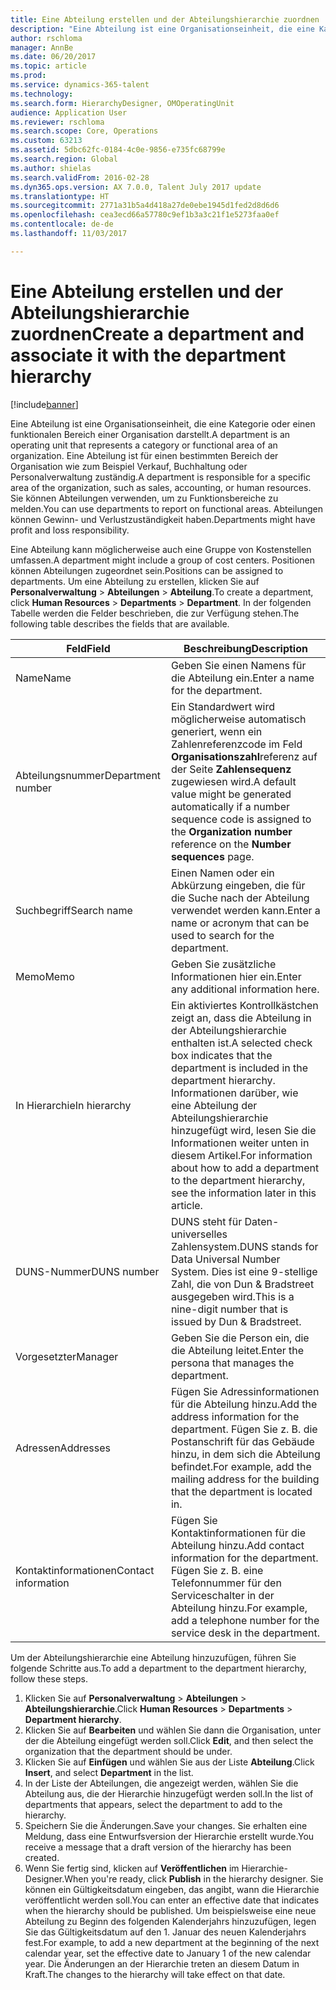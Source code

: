 ```yaml
---
title: Eine Abteilung erstellen und der Abteilungshierarchie zuordnen
description: "Eine Abteilung ist eine Organisationseinheit, die eine Kategorie oder einen funktionalen Bereich einer Organisation darstellt. Eine Abteilung ist für einen bestimmten Bereich der Organisation wie zum Beispiel Verkauf, Buchhaltung oder Personalverwaltung zuständig. Sie können Abteilungen verwenden, um zu Funktionsbereiche zu melden. Abteilungen können Gewinn- und Verlustzuständigkeit haben."
author: rschloma
manager: AnnBe
ms.date: 06/20/2017
ms.topic: article
ms.prod: 
ms.service: dynamics-365-talent
ms.technology: 
ms.search.form: HierarchyDesigner, OMOperatingUnit
audience: Application User
ms.reviewer: rschloma
ms.search.scope: Core, Operations
ms.custom: 63213
ms.assetid: 5dbc62fc-0184-4c0e-9856-e735fc68799e
ms.search.region: Global
ms.author: shielas
ms.search.validFrom: 2016-02-28
ms.dyn365.ops.version: AX 7.0.0, Talent July 2017 update
ms.translationtype: HT
ms.sourcegitcommit: 2771a31b5a4d418a27de0ebe1945d1fed2d8d6d6
ms.openlocfilehash: cea3ecd66a57780c9ef1b3a3c21f1e5273faa0ef
ms.contentlocale: de-de
ms.lasthandoff: 11/03/2017

---
```


# <a name="create-a-department-and-associate-it-with-the-department-hierarchy"></a><span data-ttu-id="3e1ce-106">Eine Abteilung erstellen und der Abteilungshierarchie zuordnen</span><span class="sxs-lookup"><span data-stu-id="3e1ce-106">Create a department and associate it with the department hierarchy</span></span>

[!include[banner](includes/banner.md)]


<span data-ttu-id="3e1ce-107">Eine Abteilung ist eine Organisationseinheit, die eine Kategorie oder einen funktionalen Bereich einer Organisation darstellt.</span><span class="sxs-lookup"><span data-stu-id="3e1ce-107">A department is an operating unit that represents a category or functional area of an organization.</span></span> <span data-ttu-id="3e1ce-108">Eine Abteilung ist für einen bestimmten Bereich der Organisation wie zum Beispiel Verkauf, Buchhaltung oder Personalverwaltung zuständig.</span><span class="sxs-lookup"><span data-stu-id="3e1ce-108">A department is responsible for a specific area of the organization, such as sales, accounting, or human resources.</span></span> <span data-ttu-id="3e1ce-109">Sie können Abteilungen verwenden, um zu Funktionsbereiche zu melden.</span><span class="sxs-lookup"><span data-stu-id="3e1ce-109">You can use departments to report on functional areas.</span></span> <span data-ttu-id="3e1ce-110">Abteilungen können Gewinn- und Verlustzuständigkeit haben.</span><span class="sxs-lookup"><span data-stu-id="3e1ce-110">Departments might have profit and loss responsibility.</span></span>

<span data-ttu-id="3e1ce-111">Eine Abteilung kann möglicherweise auch eine Gruppe von Kostenstellen umfassen.</span><span class="sxs-lookup"><span data-stu-id="3e1ce-111">A department might include a group of cost centers.</span></span> <span data-ttu-id="3e1ce-112">Positionen können Abteilungen zugeordnet sein.</span><span class="sxs-lookup"><span data-stu-id="3e1ce-112">Positions can be assigned to departments.</span></span> <span data-ttu-id="3e1ce-113">Um eine Abteilung zu erstellen, klicken Sie auf **Personalverwaltung** &gt; **Abteilungen** &gt; **Abteilung**.</span><span class="sxs-lookup"><span data-stu-id="3e1ce-113">To create a department, click **Human Resources** &gt; **Departments** &gt; **Department**.</span></span> <span data-ttu-id="3e1ce-114">In der folgenden Tabelle werden die Felder beschrieben, die zur Verfügung stehen.</span><span class="sxs-lookup"><span data-stu-id="3e1ce-114">The following table describes the fields that are available.</span></span>

| <span data-ttu-id="3e1ce-115">Feld</span><span class="sxs-lookup"><span data-stu-id="3e1ce-115">Field</span></span>               | <span data-ttu-id="3e1ce-116">Beschreibung</span><span class="sxs-lookup"><span data-stu-id="3e1ce-116">Description</span></span>                                                                                                                                                                                                       |
|---------------------|-------------------------------------------------------------------------------------------------------------------------------------------------------------------------------------------------------------------|
| <span data-ttu-id="3e1ce-117">Name</span><span class="sxs-lookup"><span data-stu-id="3e1ce-117">Name</span></span>                | <span data-ttu-id="3e1ce-118">Geben Sie einen Namens für die Abteilung ein.</span><span class="sxs-lookup"><span data-stu-id="3e1ce-118">Enter a name for the department.</span></span>                                                                                                                                                                                  |
| <span data-ttu-id="3e1ce-119">Abteilungsnummer</span><span class="sxs-lookup"><span data-stu-id="3e1ce-119">Department number</span></span>   | <span data-ttu-id="3e1ce-120">Ein Standardwert wird möglicherweise automatisch generiert, wenn ein Zahlenreferenzcode im Feld **Organisationszahl**referenz auf der Seite **Zahlensequenz** zugewiesen wird.</span><span class="sxs-lookup"><span data-stu-id="3e1ce-120">A default value might be generated automatically if a number sequence code is assigned to the **Organization number** reference on the **Number sequences** page.</span></span>                                                 |
| <span data-ttu-id="3e1ce-121">Suchbegriff</span><span class="sxs-lookup"><span data-stu-id="3e1ce-121">Search name</span></span>         | <span data-ttu-id="3e1ce-122">Einen Namen oder ein Abkürzung eingeben, die für die Suche nach der Abteilung verwendet werden kann.</span><span class="sxs-lookup"><span data-stu-id="3e1ce-122">Enter a name or acronym that can be used to search for the department.</span></span>                                                                                                                                            |
| <span data-ttu-id="3e1ce-123">Memo</span><span class="sxs-lookup"><span data-stu-id="3e1ce-123">Memo</span></span>                | <span data-ttu-id="3e1ce-124">Geben Sie zusätzliche Informationen hier ein.</span><span class="sxs-lookup"><span data-stu-id="3e1ce-124">Enter any additional information here.</span></span>                                                                                                                                                                            |
| <span data-ttu-id="3e1ce-125">In Hierarchie</span><span class="sxs-lookup"><span data-stu-id="3e1ce-125">In hierarchy</span></span>        | <span data-ttu-id="3e1ce-126">Ein aktiviertes Kontrollkästchen zeigt an, dass die Abteilung in der Abteilungshierarchie enthalten ist.</span><span class="sxs-lookup"><span data-stu-id="3e1ce-126">A selected check box indicates that the department is included in the department hierarchy.</span></span> <span data-ttu-id="3e1ce-127">Informationen darüber, wie eine Abteilung der Abteilungshierarchie hinzugefügt wird, lesen Sie die Informationen weiter unten in diesem Artikel.</span><span class="sxs-lookup"><span data-stu-id="3e1ce-127">For information about how to add a department to the department hierarchy, see the information later in this article.</span></span> |
| <span data-ttu-id="3e1ce-128">DUNS-Nummer</span><span class="sxs-lookup"><span data-stu-id="3e1ce-128">DUNS number</span></span>         | <span data-ttu-id="3e1ce-129">DUNS steht für Daten-universelles Zahlensystem.</span><span class="sxs-lookup"><span data-stu-id="3e1ce-129">DUNS stands for Data Universal Number System.</span></span> <span data-ttu-id="3e1ce-130">Dies ist eine 9-stellige Zahl, die von Dun & Bradstreet ausgegeben wird.</span><span class="sxs-lookup"><span data-stu-id="3e1ce-130">This is a nine-digit number that is issued by Dun & Bradstreet.</span></span>                                                                                                     |
| <span data-ttu-id="3e1ce-131">Vorgesetzter</span><span class="sxs-lookup"><span data-stu-id="3e1ce-131">Manager</span></span>             | <span data-ttu-id="3e1ce-132">Geben Sie die Person ein, die die Abteilung leitet.</span><span class="sxs-lookup"><span data-stu-id="3e1ce-132">Enter the persona that manages the department.</span></span>                                                                                                                                                                    |
| <span data-ttu-id="3e1ce-133">Adressen</span><span class="sxs-lookup"><span data-stu-id="3e1ce-133">Addresses</span></span>           | <span data-ttu-id="3e1ce-134">Fügen Sie Adressinformationen für die Abteilung hinzu.</span><span class="sxs-lookup"><span data-stu-id="3e1ce-134">Add the address information for the department.</span></span> <span data-ttu-id="3e1ce-135">Fügen Sie z. B. die Postanschrift für das Gebäude hinzu, in dem sich die Abteilung befindet.</span><span class="sxs-lookup"><span data-stu-id="3e1ce-135">For example, add the mailing address for the building that the department is located in.</span></span>                                                                          |
| <span data-ttu-id="3e1ce-136">Kontaktinformationen</span><span class="sxs-lookup"><span data-stu-id="3e1ce-136">Contact information</span></span> | <span data-ttu-id="3e1ce-137">Fügen Sie Kontaktinformationen für die Abteilung hinzu.</span><span class="sxs-lookup"><span data-stu-id="3e1ce-137">Add contact information for the department.</span></span> <span data-ttu-id="3e1ce-138">Fügen Sie z. B. eine Telefonnummer für den Serviceschalter in der Abteilung hinzu.</span><span class="sxs-lookup"><span data-stu-id="3e1ce-138">For example, add a telephone number for the service desk in the department.</span></span>                                                                                           |

<span data-ttu-id="3e1ce-139">Um der Abteilungshierarchie eine Abteilung hinzuzufügen, führen Sie folgende Schritte aus.</span><span class="sxs-lookup"><span data-stu-id="3e1ce-139">To add a department to the department hierarchy, follow these steps.</span></span>

1.  <span data-ttu-id="3e1ce-140">Klicken Sie auf **Personalverwaltung** &gt; **Abteilungen** &gt; **Abteilungshierarchie**.</span><span class="sxs-lookup"><span data-stu-id="3e1ce-140">Click **Human Resources** &gt; **Departments** &gt; **Department hierarchy**.</span></span>
2.  <span data-ttu-id="3e1ce-141">Klicken Sie auf **Bearbeiten** und wählen Sie dann die Organisation, unter der die Abteilung eingefügt werden soll.</span><span class="sxs-lookup"><span data-stu-id="3e1ce-141">Click **Edit**, and then select the organization that the department should be under.</span></span>
3.  <span data-ttu-id="3e1ce-142">Klicken Sie auf **Einfügen** und wählen Sie aus der Liste **Abteilung**.</span><span class="sxs-lookup"><span data-stu-id="3e1ce-142">Click **Insert**, and select **Department** in the list.</span></span>
4.  <span data-ttu-id="3e1ce-143">In der Liste der Abteilungen, die angezeigt werden, wählen Sie die Abteilung aus, die der Hierarchie hinzugefügt werden soll.</span><span class="sxs-lookup"><span data-stu-id="3e1ce-143">In the list of departments that appears, select the department to add to the hierarchy.</span></span>
5.  <span data-ttu-id="3e1ce-144">Speichern Sie die Änderungen.</span><span class="sxs-lookup"><span data-stu-id="3e1ce-144">Save your changes.</span></span> <span data-ttu-id="3e1ce-145">Sie erhalten eine Meldung, dass eine Entwurfsversion der Hierarchie erstellt wurde.</span><span class="sxs-lookup"><span data-stu-id="3e1ce-145">You receive a message that a draft version of the hierarchy has been created.</span></span>
6.  <span data-ttu-id="3e1ce-146">Wenn Sie fertig sind, klicken auf **Veröffentlichen** im Hierarchie-Designer.</span><span class="sxs-lookup"><span data-stu-id="3e1ce-146">When you're ready, click **Publish** in the hierarchy designer.</span></span> <span data-ttu-id="3e1ce-147">Sie können ein Gültigkeitsdatum eingeben, das angibt, wann die Hierarchie veröffentlicht werden soll.</span><span class="sxs-lookup"><span data-stu-id="3e1ce-147">You can enter an effective date that indicates when the hierarchy should be published.</span></span> <span data-ttu-id="3e1ce-148">Um beispielsweise eine neue Abteilung zu Beginn des folgenden Kalenderjahrs hinzuzufügen, legen Sie das Gültigkeitsdatum auf den 1. Januar des neuen Kalenderjahrs fest.</span><span class="sxs-lookup"><span data-stu-id="3e1ce-148">For example, to add a new department at the beginning of the next calendar year, set the effective date to January 1 of the new calendar year.</span></span> <span data-ttu-id="3e1ce-149">Die Änderungen an der Hierarchie treten an diesem Datum in Kraft.</span><span class="sxs-lookup"><span data-stu-id="3e1ce-149">The changes to the hierarchy will take effect on that date.</span></span>





